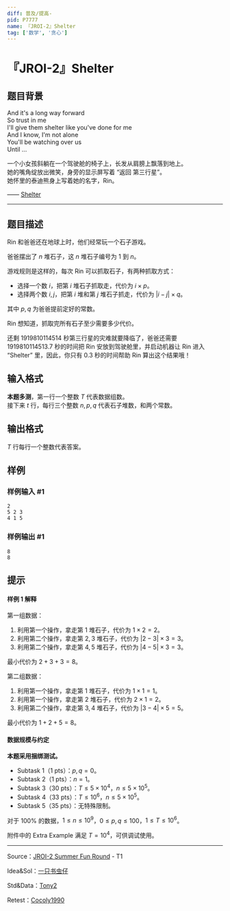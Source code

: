 ```yaml
---
diff: 普及/提高-
pid: P7777
name: 『JROI-2』Shelter
tag: ['数学', '贪心']
---
```

# 『JROI-2』Shelter
## 题目背景

And it's a long way forward        
So trust in me       
I'll give them shelter like you've done for me       
And I know, I'm not alone         
You'll be watching over us       
Until ...        

一个小女孩斜躺在一个驾驶舱的椅子上，长发从肩膀上飘落到地上。     
她的嘴角绽放出微笑，身旁的显示屏写着 “返回 第三行星”。       
她怀里的泰迪熊身上写着她的名字，Rin。

—— [Shelter](https://www.bilibili.com/video/BV1ys41147Gv)

---


## 题目描述

Rin 和爸爸还在地球上时，他们经常玩一个石子游戏。

爸爸摆出了 $n$ 堆石子，这 $n$ 堆石子编号为 $1$ 到 $n$。

游戏规则是这样的，每次 Rin 可以抓取石子，有两种抓取方式：

- 选择一个数 $i$，把第 $i$ 堆石子抓取走，代价为 $i \times p$。
- 选择两个数 $i,j$，把第 $i$ 堆和第 $j$ 堆石子抓走，代价为 $|i-j| \times q$。

其中 $p,q$ 为爸爸提前定好的常数。

Rin 想知道，抓取完所有石子至少需要多少代价。

还剩 1919810114514 秒第三行星的灾难就要降临了，爸爸还需要 1919810114513.7 秒的时间把 Rin 安放到驾驶舱里，并启动机器让 Rin 进入 “Shelter” 里，因此，你只有 0.3 秒的时间帮助 Rin 算出这个结果哦！
## 输入格式

**本题多测**，第一行一个整数 $T$ 代表数据组数。     
接下来 $t$ 行，每行三个整数 $n,p,q$ 代表石子堆数，和两个常数。
## 输出格式

$T$ 行每行一个整数代表答案。
## 样例

### 样例输入 #1
```
2
5 2 3
4 1 5
```
### 样例输出 #1
```
8
8
```
## 提示

#### 样例 1 解释

第一组数据：

1. 利用第一个操作，拿走第 $1$ 堆石子，代价为 $1 \times 2=2$。
2. 利用第二个操作，拿走第 $2,3$ 堆石子，代价为 $|2-3| \times 3=3$。
3. 利用第二个操作，拿走第 $4,5$ 堆石子，代价为 $|4-5| \times 3=3$。

最小代价为 $2+3+3=8$。

第二组数据：

1. 利用第一个操作，拿走第 $1$ 堆石子，代价为 $1 \times 1=1$。
2. 利用第一个操作，拿走第 $2$ 堆石子，代价为 $2 \times 1=2$。
3. 利用第二个操作，拿走第 $3,4$ 堆石子，代价为 $|3-4| \times 5=5$。

最小代价为 $1+2+5=8$。

#### 数据规模与约定

**本题采用捆绑测试。**

- Subtask 1（1 pts）：$p,q =0$。
- Subtask 2（1 pts）：$n=1$。
- Subtask 3（30 pts）：$T \le 5 \times 10^4$，$n \le 5 \times 10^5$。
- Subtask 4（33 pts）：$T \le 10^6$，$n \le 5 \times 10^5$。
- Subtask 5（35 pts）：无特殊限制。

对于 $100\%$ 的数据，$1 \le n \le 10^9$，$0 \le p,q \le 100$，$1 \le T \le 10^6$。

附件中的 Extra Example 满足 $T=10^4$，可供调试使用。


-----
Source：[JROI-2 Summer Fun Round](https://www.luogu.com.cn/contest/30241) - T1

Idea&Sol：[一只书虫仔](/user/114914)

Std&Data：[Tony2](/user/171288)

Retest：[Cocoly1990](/user/183026)
